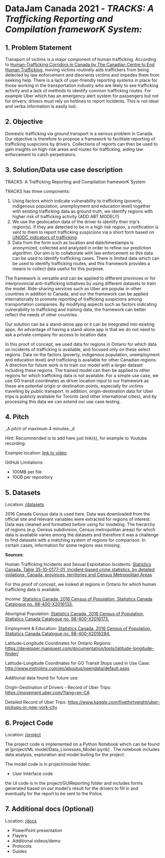 # DataJam Canada 2021 - _**TRACKS: A Trafficking Reporting and Compilation frameworK System:**_

## 1. Problem Statement

Transport of victims is a major component of human trafficking. According to [Human-Trafficking Corridors in Canada by The Canadian Centre to End Human Trafficking](https://www.canadiancentretoendhumantrafficking.ca/wp-content/uploads/2021/02/Human-Trafficking-Corridors-in-Canada-Report.pdf), moving victims routinely aids traffickers from being detected by law enforcement and disorients victims and impedes them from seeking help. There is a lack of user-friendly reporting systems in place for those working in the transportation industry who are likely to see trafficking activity and a lack of methods to identify common trafficking routes. For example Uber which has an emergency alert system for passengers but not for drivers; drivers must rely on hotlines to report incidents. This is not ideal and verba information is easily lost.

## 2. Objective

Domestic trafficking via ground transport is a serious problem in Canada. Our objective is therefore to propose a framework to facilitate reporting of trafficking suspicions by drivers. Collections of reports can then be used to gain insights on high-risk areas and routes for trafficking, aiding law enforcement to catch perpetrators. 

## 3. Solution/Data use case description

TRACKS: A Trafficking Reporting and Compilation frameworK System

TRACKS has three components:
1. Using factors which indicate vulnerability to trafficking (poverty, indigenous population, unemployment and education level) together with existing trafficking data as ground truth, we identify regions with higher risk of trafficking activity {ADD ABT MODEL!!}
2. We use the geolocation data of the driver to identify their trip's region(s). If they are detected to be in a high risk region, a notification is sent to them to report trafficking suspicions via a short form based on [UNODC indicators of trafficking](https://www.unodc.org/pdf/HT_indicators_E_LOWRES.pdf). 
3. Data from the form such as location and date/timestamps is anonymized, collected and analyzed in order to refine our prediction algorithm. Our aim is to collaborate with law enforcement so this data can be used to identify trafficking cases. There is limited data which can be used to identify trafficking routes, and this framework provides a means to collect data useful for this purpose.

The framework is versatile and can be applied to different provinces or for interprovincial anti-trafficking initiatives by using different datasets to train the model. Ride-sharing services such as Uber are popular in other countries in addition to Canada, and our the framework can be applied internationally to promote reporting of trafficking suspicions among transportation companies. By modifying aspects such as factors indicating vulnerability to trafficking and training data, the framework can better reflect the needs of other countries. 

Our solution can be a stand-alone app or it can be integrated into existing apps. An advantage of having a stand-alone app is that we do not need to ask a private company for access to location data.

In this proof of concept, we used data for regions in Ontario for which data on incidents of trafficking is available, and focused only on these select regions. Data on the factors (poverty, indigenous population, unemployment and education level) and trafficking is available for other Canadian regions. A direction for future work is to train our model with a larger dataset including these regions. The trained model can then be applied to other regions for which trafficking data is not available. For a simple use case, we use GO transit coordinates as driver location input to our framework as these are potential origin or destination points, especially for victims travelling by public transport. In addition, origin-destination data for Uber trips is publicly available for Toronto (and other international cities), and by processing this data we can extend our use case testing.

## 4. Pitch

_A pitch of maximum 4 minutes._d

Hint: Recommended is to add here just link(s), for example to Youtube recording:

Example location: [link to video](https://www.youtube.com/watch?v=xUcB90b2HMs)

GitHub Limitations:
 - 100MB per file
 - 10GB per repository

## 5. Datasets

Location: [/datasets](datasets)

2016 Canada Census data is used here. Data was downloaded from the official site and relevant variables were extracted for regions of interest. Data was cleaned and formatted before using for modeling. The hierarchy of regions (e.g. Census subdivision, Census metropolitan areas) for which data is available varies among the datasets and therefore it was a challenge to find datasets with a matching system of regions for comparison. In certain cases, information for some regions was missing.

**Sources**:

Human Trafficking Incidents and Sexual Exploitation Incidents: 
[Statistics Canada. Table 35-10-0177-01  Incident-based crime statistics, by detailed violations, Canada, provinces, territories and Census Metropolitan Areas](https://www150.statcan.gc.ca/t1/tbl1/en/tv.action?pid=3510017701)

For this proof of concept, we looked at regions in Ontario for which human trafficking data is available.

Income: 
[Statistics Canada, 2016 Census of Population, Statistics Canada Catalogue no. 98-400-X2016133.](https://www12.statcan.gc.ca/census-recensement/2016/dp-pd/dt-td/Rp-eng.cfm?LANG=E&APATH=3&DETAIL=0&DIM=0&FL=A&FREE=0&GC=0&GID=0&GK=0&GRP=1&PID=111873&PRID=10&PTYPE=109445&S=0&SHOWALL=0&SUB=0&Temporal=2016&THEME=119&VID=0&VNAMEE=&VNAMEF=)

Aboriginal Population: [Statistics Canada, 2016 Census of Population, Statistics Canada Catalogue no. 98-400-X2016173.]( https://www12.statcan.gc.ca/census-recensement/2016/dp-pd/dt-td/Rp-eng.cfm?TABID=2&LANG=E&APATH=3&DETAIL=0&DIM=0&FL=A&FREE=0&GC=0&GID=1341753&GK=0&GRP=1&PID=111095&PRID=10&PTYPE=109445&S=0&SHOWALL=0&SUB=0&Temporal=2017&THEME=122&VID=0&VNAMEE=&VNAMEF=&D1=0&D2=0&D3=0&D4=0&D5=0&D6=0)

Employment & Education: [Statistics Canada, 2016 Census of Population, Statistics Canada Catalogue no. 98-400-X2016284.](https://www12.statcan.gc.ca/census-recensement/2016/dp-pd/dt-td/Rp-eng.cfm?TABID=2&LANG=E&APATH=3&DETAIL=0&DIM=0&FL=A&FREE=0&GC=3515&GID=1259598&GK=2&GRP=1&PID=111848&PRID=10&PTYPE=109445&S=0&SHOWALL=0&SUB=0&Temporal=2017&THEME=124&VID=0&VNAMEE=&VNAMEF=&D1=0&D2=0&D3=0&D4=0&D5=0&D6=0)

Latitude-Longitude Coordinates for Ontario Regions: https://developer.mapquest.com/documentation/tools/latitude-longitude-finder/

Latitude-Longitude Coordinates for GO Transit Stops used in Use Case: http://www.metrolinx.com/en/aboutus/opendata/default.aspx

Additional data found for future use:

Origin-Destination of Drivers - Record of Uber Trips: https://movement.uber.com/?lang=en-CA

Detailed Record of Uber Trips: https://www.kaggle.com/fivethirtyeight/uber-pickups-in-new-york-city

## 6. Project Code

Location: [/project](project)

The project code is implemented on a Python Notebook which can be found at [project/ML model/Data_Lionesses_Model.ipynb] . The notebook includes data analysis, exploration and model builing for the project. 


The model code is in project/model folder.

- User Interface code

the UI code is in the project/GUIReporting folder and includes forms generated based on our model's result for the drivers to fill in and eventually for the report to be sent to the Police.


## 7. Additional docs (Optional)

Location: [/docs](docs)

- PowerPoint presentation
- Flayers
- Additional videos/demo
- Protocols
- Guides
